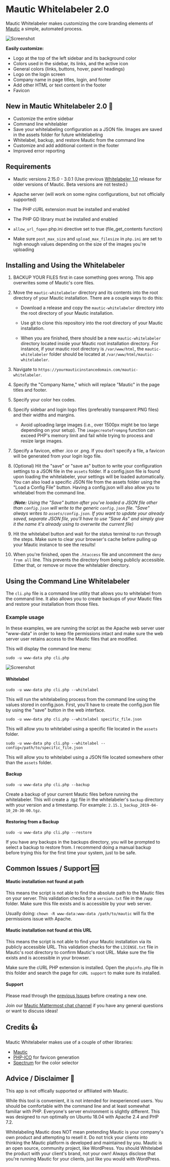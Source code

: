# Mautic Whitelabeler 2.0

Mautic Whitelabeler makes customizing the core branding elements of [Mautic](http://github.com/mautic/mautic) a simple, automated process.

![Screenshot](preview.jpg )

**Easily customize:**

* Logo at the top of the left sidebar and its background color
* Colors used in the sidebar, its links, and the active icon
* General colors (links, buttons, hover, panel headings)
* Logo on the login screen
* Company name in page titles, login, and footer
* Add other HTML or text content in the footer
* Favicon

## New in Mautic Whitelabeler 2.0  :tada:

* Customize the entire sidebar
* Command line whitelabler
* Save your whitelabeling configuration as a JSON file. Images are saved in the assets folder for future whitelabeling
* Whitelabel, backup, and restore Mautic from the command line
* Customize and add additional content in the footer
* Improved error reporting

## Requirements

* Mautic versions 2.15.0 - 3.0.1 (Use previous [Whitelabeler 1.0](https://github.com/nickian/mautic-whitelabeler/releases) release for older versions of Mautic. Beta versions are not tested.)

* Apache server (will work on some nginx configurations, but not officially supported)
* The PHP cURL extension must be installed and enabled
* The PHP GD library must be installed and enabled
* `allow_url_fopen` php.ini directive set to true (file_get_contents function)
* Make sure `post_max_size` and `upload_max_filesize` in `php.ini` are set to high enough values depending on the size of the images you're uploading

## Installing and Using the Whitelabeler

1. BACKUP YOUR FILES first in case something goes wrong. This app overwrites some of Mautic's core files.

2. Move the `mautic-whitelabeler` directory and its contents into the root directory of your Mautic installation. There are a couple ways to do this:

    * Download a release and copy the `mautic-whitelabeler` directory into the root directory of your Mautic installation.

    * Use git to clone this repository into the root directory of your Mautic installation.

    * When you are finished, there should be a new `mautic-whitelabeler` directory located inside your Mautic root installation directory. For instance, if your mautic root directory is `/var/www/html`, the `mautic-whitelabeler` folder should be located at `/var/www/html/mautic-whitelabeler`.

3. Navigate to `https://yourmauticinstancedomain.com/mautic-whitelabeler`.

4. Specify the "Company Name," which will replace "Mautic" in the page titles and footer.

5. Specify your color hex codes.

6. Specify sidebar and login logo files (preferably transparent PNG files) and their widths and margins.
	* Avoid uploading large images (i.e., over 1500px might be too large depending on your setup). The `imagecreatefrompng` function can exceed PHP's memory limit and fail while trying to process and resize large images.

7. Specify a favicon, either .ico or .png. If you don't specify a file, a favicon will be generated from your login logo file.

8. (Optional) Hit the "save" or "save as" button to write your configuration settings to a JSON file in the `assets` folder. If a config.json file is found upon loading the whitelabeler, your settings will be loaded automatically. You can also load a specific JSON file from the assets folder using the "Load a Config File" button. Having a config.json will also allow you to whitelabel from the command line.

    *(**Note:** Using the "Save" button after you've loaded a JSON file other than `config.json` will write to the generic `config.json` file. "Save" always writes to `assets/config.json`. If you want to update your already saved, separate JSON file, you'll have to use "Save As" and simply give it the name it's already using to overwrite the current file)*

9. Hit the whitelabel button and wait for the status terminal to run through the steps. Make sure to clear your browser's cache before pulling up your Mautic instance to see the results!

10. When you're finished, open the `.htaccess` file and uncomment the `deny from all` line. This prevents the directory from being publicly accessible. Either that, or remove or move the whitelabler directory.

## Using the Command Line Whitelabeler

The `cli.php` file is a command line utility that allows you to whitelabel from the command line. It also allows you to create backups of your Mautic files and restore your installation from those files.

### Example usage

In these examples, we are running the script as the Apache web server user "www-data" in order to keep file permissions intact and make sure the web server user retains access to the Mautic files that are modified.

This will display the command line menu:

```
sudo -u www-data php cli.php
```
![Screenshot](preview-cli.jpg)

#### Whitelabel

```
sudo -u www-data php cli.php --whitelabel
```

This will run the whitelabeling process from the command line using the values stored in config.json. First, you'll have to create the config.json file by using the "save" button in the web interface.

```
sudo -u www-data php cli.php --whitelabel specific_file.json
```

This will allow you to whitelabel using a specific file located in the `assets` folder.

```
sudo -u www-data php cli.php --whitelabel --config=/path/to/specific_file.json
```

This will allow you to whitelabel using a JSON file located somewhere other than the `assets` folder.

#### Backup

```
sudo -u www-data php cli.php --backup
```

Create a backup of your current Mautic files before running the whitelabeler. This will create a .tgz file in the whitelabeler's `backup` directory with your version and a timestamp. For example: `2.15.1_backup_2019-04-10_20-30-00.tgz`.


#### Restoring from a Backup

```
sudo -u www-data php cli.php --restore
```

If you have any backups in the backups directory, you will be prompted to select a backup to restore from. I recommend doing a manual backup before trying this for the first time your system, just to be safe.


## Common Issues / Support  :sos:

#### Mautic installation not found at path

This means the script is not able to find the absolute path to the Mautic files on your server. This validation checks for a `version.txt` file in the `/app` folder. Make sure this file exists and is accessible by your web server.

Usually doing: `chown -R www-data:www-data /path/to/mautic` will fix the permissions issue with Apache.

#### Mautic installation not found at this URL

This means the script is not able to find your Mautic installation via its publicly accessible URL. This validation checks for the `LICENSE.txt` file in Mautic's root directory to confirm Mautic's root URL. Make sure the file exists and is accessible in your browser.

Make sure the cURL PHP extension is installed. Open the `phpinfo.php` file in this folder and search the page for `cURL support` to make sure its installed.

#### Support

Please read through the [previous Issues](https://github.com/nickian/mautic-whitelabeler/issues?utf8=%E2%9C%93&q=) before creating a new one.


Join our [Mautic Mattermost chat channel](https://creatv.link/mautic-chat) if you have any general questions or want to discuss ideas!

## Credits :thumbsup:

Mautic Whitelabeler makes use of a couple of other libraries:

* [Mautic](https://github.com/mautic/mautic)
* [PHP-ICO](https://github.com/chrisbliss18/php-ico) for favicon generation
* [Spectrum](https://github.com/bgrins/spectrum) for the color selector

## Advice / Disclaimer  :no_entry_sign:

This app is not offically supported or affiliated with Mautic.

While this tool is convenient, it is not intended for inexperienced users. You should be comfortable with the command line and at least somewhat familiar with PHP. Everyone's server environment is slightly different. This was designed to run optimally on Ubuntu 18.04 with Apache 2.4 and PHP 7.2.

Whitelabeling Mautic does NOT mean pretending Mautic is your company's own product and attempting to resell it. Do not trick your clients into thinking the Mautic platform is developed and maintained by you. Mautic is an open source, community project, like WordPress. You should Whitelabel the product with your client's brand, not your own! Always disclose that you're running Mautic for your clients, just like you would with WordPress.
